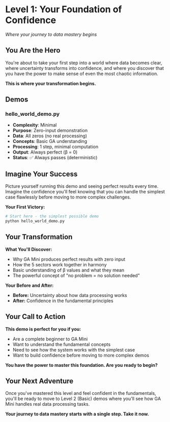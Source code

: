 # Level 1: Your Foundation of Confidence

*Where your journey to data mastery begins*

## You Are the Hero

You're about to take your first step into a world where data becomes clear, where uncertainty transforms into confidence, and where you discover that you have the power to make sense of even the most chaotic information.

**This is where your transformation begins.**

## Demos

### hello_world_demo.py
- **Complexity**: Minimal
- **Purpose**: Zero-input demonstration
- **Data**: All zeros (no real processing)
- **Concepts**: Basic GA understanding
- **Processing**: 1 step, minimal computation
- **Output**: Always perfect (β = 0)
- **Status**: ✅ Always passes (deterministic)

## Imagine Your Success

Picture yourself running this demo and seeing perfect results every time. Imagine the confidence you'll feel knowing that you can handle the simplest case flawlessly before moving to more complex challenges.

**Your First Victory:**

```bash
# Start here - the simplest possible demo
python hello_world_demo.py
```

## Your Transformation

**What You'll Discover:**
- Why GA Mini produces perfect results with zero input
- How the 5 sectors work together in harmony
- Basic understanding of β values and what they mean
- The powerful concept of "no problem = no solution needed"

**Your Before and After:**
- **Before:** Uncertainty about how data processing works
- **After:** Confidence in the fundamental principles

## Your Call to Action

**This demo is perfect for you if you:**
- Are a complete beginner to GA Mini
- Want to understand the fundamental concepts
- Need to see how the system works with the simplest case
- Want to build confidence before moving to more complex demos

**You have the power to master this foundation. Are you ready to begin?**

## Your Next Adventure

Once you've mastered this level and feel confident in the fundamentals, you'll be ready to move to Level 2 (Basic) demos where you'll see how GA Mini handles real data processing tasks.

**Your journey to data mastery starts with a single step. Take it now.**
